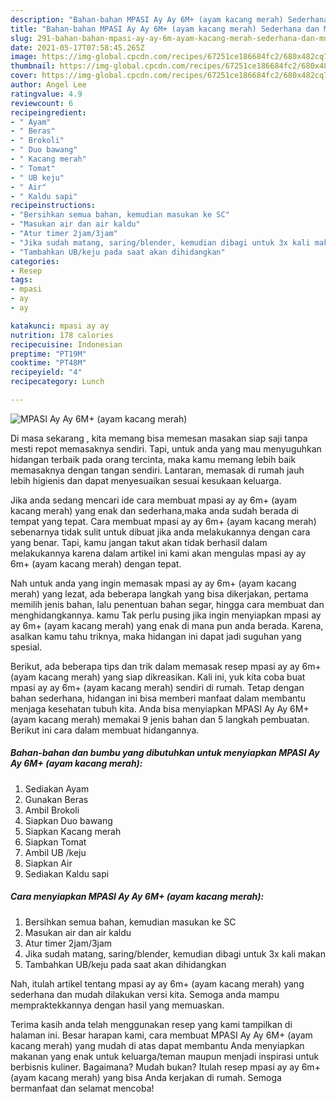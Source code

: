 ```yaml
---
description: "Bahan-bahan MPASI Ay Ay 6M+ (ayam kacang merah) Sederhana dan Mudah Dibuat"
title: "Bahan-bahan MPASI Ay Ay 6M+ (ayam kacang merah) Sederhana dan Mudah Dibuat"
slug: 291-bahan-bahan-mpasi-ay-ay-6m-ayam-kacang-merah-sederhana-dan-mudah-dibuat
date: 2021-05-17T07:58:45.265Z
image: https://img-global.cpcdn.com/recipes/67251ce186684fc2/680x482cq70/mpasi-ay-ay-6m-ayam-kacang-merah-foto-resep-utama.jpg
thumbnail: https://img-global.cpcdn.com/recipes/67251ce186684fc2/680x482cq70/mpasi-ay-ay-6m-ayam-kacang-merah-foto-resep-utama.jpg
cover: https://img-global.cpcdn.com/recipes/67251ce186684fc2/680x482cq70/mpasi-ay-ay-6m-ayam-kacang-merah-foto-resep-utama.jpg
author: Angel Lee
ratingvalue: 4.9
reviewcount: 6
recipeingredient:
- " Ayam"
- " Beras"
- " Brokoli"
- " Duo bawang"
- " Kacang merah"
- " Tomat"
- " UB keju"
- " Air"
- " Kaldu sapi"
recipeinstructions:
- "Bersihkan semua bahan, kemudian masukan ke SC"
- "Masukan air dan air kaldu"
- "Atur timer 2jam/3jam"
- "Jika sudah matang, saring/blender, kemudian dibagi untuk 3x kali makan"
- "Tambahkan UB/keju pada saat akan dihidangkan"
categories:
- Resep
tags:
- mpasi
- ay
- ay

katakunci: mpasi ay ay 
nutrition: 178 calories
recipecuisine: Indonesian
preptime: "PT19M"
cooktime: "PT48M"
recipeyield: "4"
recipecategory: Lunch

---
```



![MPASI Ay Ay 6M+ (ayam kacang merah)](https://img-global.cpcdn.com/recipes/67251ce186684fc2/680x482cq70/mpasi-ay-ay-6m-ayam-kacang-merah-foto-resep-utama.jpg)

Di masa  sekarang , kita memang bisa memesan masakan siap saji tanpa mesti repot memasaknya sendiri. Tapi, untuk anda yang mau menyuguhkan hidangan terbaik pada orang tercinta, maka kamu memang lebih baik memasaknya dengan tangan sendiri. Lantaran, memasak di rumah jauh lebih higienis dan dapat menyesuaikan sesuai kesukaan keluarga.

Jika anda sedang mencari ide cara membuat mpasi ay ay 6m+ (ayam kacang merah) yang enak dan sederhana,maka anda sudah berada di tempat yang tepat. Cara membuat mpasi ay ay 6m+ (ayam kacang merah)  sebenarnya tidak sulit untuk dibuat jika anda melakukannya dengan cara yang benar. Tapi, kamu jangan takut akan tidak berhasil dalam melakukannya 
karena dalam artikel ini kami akan mengulas mpasi ay ay 6m+ (ayam kacang merah) dengan tepat.  



Nah untuk anda yang ingin memasak mpasi ay ay 6m+ (ayam kacang merah) yang lezat, ada beberapa langkah yang bisa dikerjakan, pertama memilih jenis bahan, lalu penentuan bahan segar, hingga cara membuat dan menghidangkannya. kamu Tak perlu pusing jika ingin menyiapkan mpasi ay ay 6m+ (ayam kacang merah) yang enak di mana pun anda berada. Karena, asalkan kamu  tahu triknya, maka hidangan ini dapat jadi suguhan yang spesial.

Berikut, ada beberapa tips dan trik dalam memasak resep mpasi ay ay 6m+ (ayam kacang merah) yang siap dikreasikan. Kali ini, yuk kita coba buat mpasi ay ay 6m+ (ayam kacang merah) sendiri di rumah. Tetap dengan bahan sederhana, hidangan ini bisa memberi manfaat dalam membantu menjaga kesehatan tubuh kita. Anda bisa menyiapkan MPASI Ay Ay 6M+ (ayam kacang merah) memakai 9 jenis bahan dan 5 langkah pembuatan. Berikut ini cara dalam membuat hidangannya.

<!--inarticleads1-->

##### Bahan-bahan dan bumbu yang dibutuhkan untuk menyiapkan MPASI Ay Ay 6M+ (ayam kacang merah):

1. Sediakan  Ayam
1. Gunakan  Beras
1. Ambil  Brokoli
1. Siapkan  Duo bawang
1. Siapkan  Kacang merah
1. Siapkan  Tomat
1. Ambil  UB /keju
1. Siapkan  Air
1. Sediakan  Kaldu sapi




<!--inarticleads2-->

##### Cara menyiapkan MPASI Ay Ay 6M+ (ayam kacang merah):

1. Bersihkan semua bahan, kemudian masukan ke SC
1. Masukan air dan air kaldu
1. Atur timer 2jam/3jam
1. Jika sudah matang, saring/blender, kemudian dibagi untuk 3x kali makan
1. Tambahkan UB/keju pada saat akan dihidangkan




Nah, itulah artikel tentang  mpasi ay ay 6m+ (ayam kacang merah)  yang sederhana dan mudah dilakukan versi kita. Semoga anda mampu mempraktekkannya dengan hasil yang memuaskan. 

Terima kasih anda telah menggunakan resep yang kami tampilkan di halaman ini. Besar harapan kami, cara membuat  MPASI Ay Ay 6M+ (ayam kacang merah) yang mudah di atas dapat membantu Anda menyiapkan makanan yang enak untuk keluarga/teman maupun menjadi inspirasi untuk berbisnis kuliner. Bagaimana? Mudah bukan? Itulah resep mpasi ay ay 6m+ (ayam kacang merah) yang bisa Anda kerjakan di rumah. Semoga bermanfaat dan selamat mencoba!

